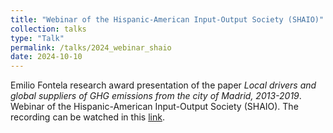 ```yaml
---
title: "Webinar of the Hispanic-American Input-Output Society (SHAIO)"
collection: talks
type: "Talk"
permalink: /talks/2024_webinar_shaio
date: 2024-10-10
---
```


Emilio Fontela research award presentation of the paper *Local drivers and global suppliers of GHG emissions from the city of Madrid, 2013-2019*. Webinar of the Hispanic-American Input-Output Society (SHAIO). The recording can be watched in this [link](https://www.youtube.com/watch?v=vE6tcUcb54M&embeds_referring_euri=https%3A%2F%2Fwebinars.shaio.es%2F&source_ve_path=MjM4NTE).
